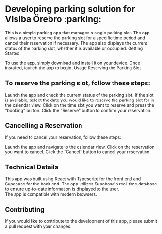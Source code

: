 <h1>Developing parking solution for Visiba Örebro :parking:	</h1>

<p>
This is a simple parking app that manages a single parking slot. The app allows a user to reserve the parking slot for a specific time period and cancel their reservation if necessary. The app also displays the current status of the parking slot, whether it is available or occupied.
Getting Started

To use the app, simply download and install it on your device. Once installed, launch the app to begin.
Usage
Reserving the Parking Slot<br>

<h2>To reserve the parking slot, follow these steps:</h2>

<p>Launch the app and check the current status of the parking slot.
    If the slot is available, select the date you would like to reserve the parking slot for in the calendar view.
    Click on the time slot you want to reserve and press the "booking" button.
    Click the "Reserve" button to confirm your reservation. </p>

<h2>Cancelling a Reservation</h2>

<p>If you need to cancel your reservation, follow these steps:

Launch the app and navigate to the calendar view.
Click on the reservation you want to cancel.
Click the "Cancel" button to cancel your reservation.</p>

<h2>Technical Details</h2>

<p>This app was built using React with Typescript for the front end and Supabase for the back end. The app utilizes Supabase's real-time database to ensure up-to-date information is displayed to the user. <br>The app is compatible with modern browsers.</p>

<h2>Contributing</h2>

<p>If you would like to contribute to the development of this app, please submit a pull request with your changes.</p>
